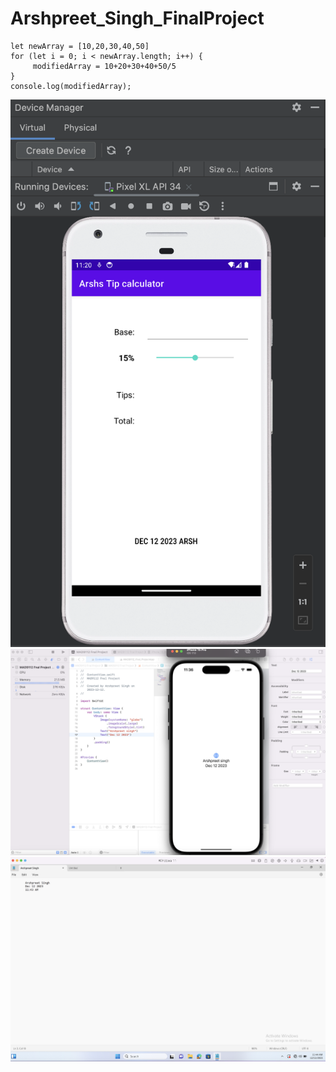 # Arshpreet_Singh_FinalProject

```
let newArray = [10,20,30,40,50]
for (let i = 0; i < newArray.length; i++) {
     modifiedArray = 10+20+30+40+50/5
}
console.log(modifiedArray);
```

![step2](./images/Screenshot%202023-12-12%20at%2011.20.36%20AM.png)
![step3](./images/Screenshot%202023-12-12%20at%2011.36.34%20AM.png)
![step4](./images/Screenshot%202023-12-12%20at%2011.44.31%20AM.png)
